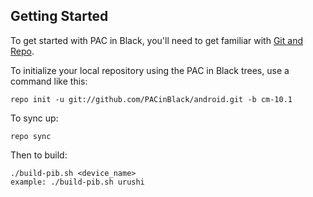 Getting Started
---------------

To get started with PAC in Black, you'll need to get
familiar with [Git and Repo](http://source.android.com/download/using-repo).

To initialize your local repository using the PAC in Black trees, use a command like this:

    repo init -u git://github.com/PACinBlack/android.git -b cm-10.1

To sync up:

    repo sync

Then to build:

    ./build-pib.sh <device_name>
    example: ./build-pib.sh urushi
